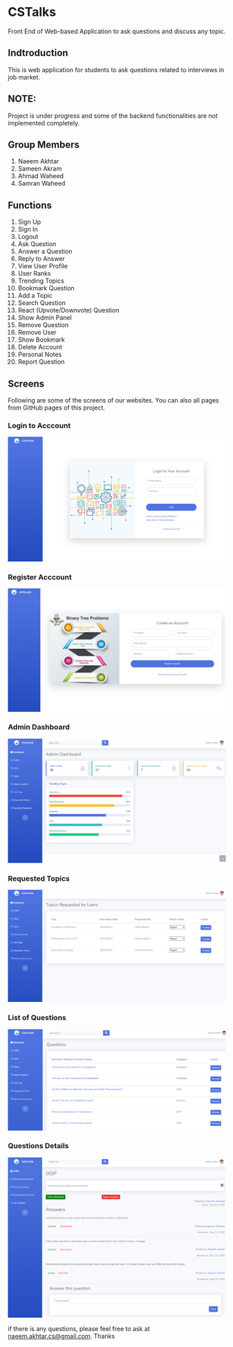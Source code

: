 # CSTalks
Front End of Web-based Application to ask questions and discuss any topic.

## Indtroduction

This is web application for students to ask questions related to interviews in job market.

## NOTE: 
Project is under progress and some of the backend functionalities are not implemented completely.

## Group Members
  1. Naeem Akhtar
  2. Sameen Akram
  3. Ahmad Waheed
  4. Samran Waheed

## Functions
  1. Sign Up
  2. Sign In
  3. Logout
  4. Ask Question
  5. Answer a Question
  6. Reply to Answer
  7. View User Profile
  8. User Ranks
  9. Trending Topics
  10. Bookmark Question
  11. Add a Topic
  12. Search Question
  13. React (Upvote/Downvote) Question
  14. Show Admin Panel
  15. Remove Question
  16. Remove User
  17. Show Bookmark
  18. Delete Account
  19. Personal Notes
  20. Report Question

## Screens
Following are some of the screens of our websites. You can also all pages from GitHub pages of this project. 

### Login to Acccount
![Alt text](1.png?raw=true "Optional Title")

### Register Acccount
![Alt text](2.png?raw=true "Optional Title")

### Admin Dashboard
![Alt text](3.png?raw=true "Optional Title")

### Requested Topics
![Alt text](4.png?raw=true "Optional Title")

### List of Questions
![Alt text](5.png?raw=true "Optional Title")

### Questions Details
![Alt text](6.png?raw=true "Optional Title")

if there is any questions, please feel free to ask at naeem.akhtar.cs@gmail.com. Thanks
